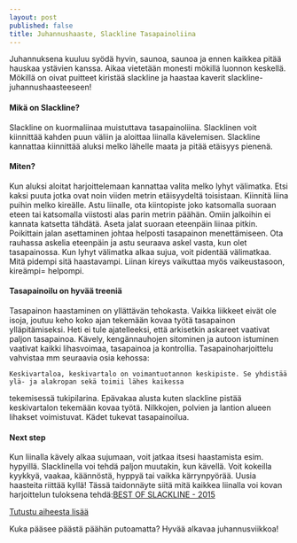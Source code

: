 ```yaml
---
layout: post
published: false
title: Juhannushaaste, Slackline Tasapainoliina
---
```



Juhannuksena kuuluu syödä hyvin, saunoa, saunoa ja ennen kaikkea pitää hauskaa ystävien kanssa. 
Aikaa vietetään monesti mökillä luonnon keskellä. Mökillä on oivat puitteet kiristää slackline ja haastaa kaverit 
slackline- juhannushaasteeseen!


#### Mikä on Slackline?

Slackline on kuormaliinaa muistuttava tasapainoliina. Slacklinen voit kiinnittää kahden puun väliin ja aloittaa liinalla 
kävelemisen. Slackline kannattaa kiinnittää aluksi melko lähelle maata ja pitää etäisyys pienenä.  

#### Miten?

Kun aluksi aloitat harjoittelemaan kannattaa valita melko lyhyt välimatka. Etsi kaksi puuta jotka ovat noin viiden metrin 
etäisyydeltä toisistaan. Kiinnitä liina puihin melko kireälle. Astu liinalle, ota kiintopiste joko katsomalla suoraan eteen 
tai katsomalla viistosti alas parin metrin päähän. Omiin jalkoihin ei kannata katsetta tähdätä. Aseta jalat suoraan eteenpäin 
liinaa pitkin. Poikittain jalan asettaminen johtaa helposti tasapainon menettämiseen. Ota rauhassa askelia eteenpäin ja astu 
seuraava askel vasta, kun olet tasapainossa. Kun lyhyt välimatka alkaa sujua, voit pidentää välimatkaa. Mitä pidempi sitä 
haastavampi. Liinan kireys vaikuttaa myös vaikeustasoon, kireämpi= helpompi. 

#### Tasapainoilu on hyvää treeniä

Tasapainon haastaminen on yllättävän tehokasta. Vaikka liikkeet eivät ole isoja, joutuu keho koko ajan tekemään kovaa 
työtä tasapainon ylläpitämiseksi. Heti ei tule ajatelleeksi, että arkisetkin askareet vaativat paljon tasapainoa. Kävely,
kengännauhojen sitominen ja autoon istuminen vaativat kaikki lihasvoimaa, tasapainoa ja kontrollia. Tasapainoharjoittelu 
vahvistaa mm seuraavia osia kehossa:

	Keskivartaloa, keskivartalo on voimantuotannon keskipiste. Se yhdistää ylä- ja alakropan sekä toimii lähes kaikessa 
  tekemisessä tukipilarina. Epävakaa alusta kuten slackline pistää keskivartalon tekemään kovaa työtä. 
	Nilkkojen, polvien ja lantion alueen lihakset voimistuvat. 
	Kädet tukevat tasapainoilua.
  
#### Next step

Kun liinalla kävely alkaa sujumaan, voit jatkaa itsesi haastamista esim. hypyillä. Slacklinella voi tehdä paljon muutakin, 
kun kävellä. Voit kokeilla kyykkyä, vaakaa, käännöstä, hyppyä tai vaikka kärrynpyörää. Uusia haasteita riittää kyllä! Tässä 
taidonnäyte siitä mitä kaikkea liinalla voi kovan harjoittelun tuloksena tehdä:[BEST OF SLACKLINE - 2015](https://www.youtube.com/watch?v=9w2W8ndLOlE) 

[Tutustu aiheesta lisää](http://www.slacklineindustries.com/) 
 

Kuka pääsee päästä päähän putoamatta? Hyvää alkavaa juhannusviikkoa!
